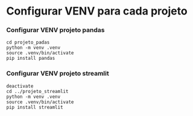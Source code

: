 # Configurar VENV para cada projeto

### Configurar VENV projeto pandas

```
cd projeto_padas
python -m venv .venv
source .venv/bin/activate
pip install pandas
```

### Configurar VENV projeto streamlit

```
deactivate
cd ../projeto_streamlit
python -m venv .venv
source .venv/bin/activate
pip install streamlit
```
